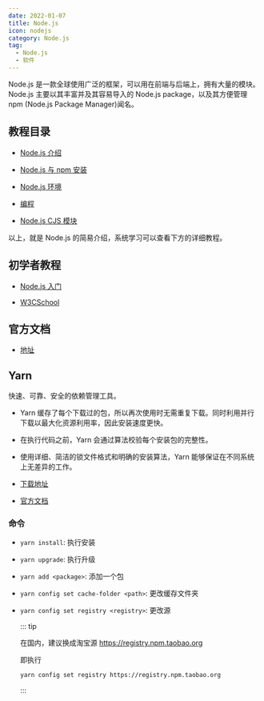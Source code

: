 ```yaml
---
date: 2022-01-07
title: Node.js
icon: nodejs
category: Node.js
tag:
  - Node.js
  - 软件
---
```


Node.js 是一款全球使用广泛的框架，可以用在前端与后端上，拥有大量的模块。Node.js 主要以其丰富并及其容易导入的 Node.js package，以及其方便管理 npm (Node.js Package Manager)闻名。

<!-- more -->

## 教程目录

- [Node.js 介绍](intro.md)

- [Node.js 与 npm 安装](install.md)

- [Node.js 环境](environment.md)

- [编程](program.md)

- [Node.js CJS 模块](cjs.md)

以上，就是 Node.js 的简易介绍，系统学习可以查看下方的详细教程。

## 初学者教程

- [Node.js 入门](https://www.nodebeginner.org/index-zh-cn.html)

- [W3CSchool](https://www.w3cschool.cn/nodejs/)

## 官方文档

- [地址](https://nodejs.org/dist/latest-v14.x/docs/api/)

## Yarn

快速、可靠、安全的依赖管理工具。

- Yarn 缓存了每个下载过的包，所以再次使用时无需重复下载。同时利用并行下载以最大化资源利用率，因此安装速度更快。
- 在执行代码之前，Yarn 会通过算法校验每个安装包的完整性。
- 使用详细、简洁的锁文件格式和明确的安装算法，Yarn 能够保证在不同系统上无差异的工作。

- [下载地址](https://www.yarnpkg.com/zh-Hans/docs/install#windows-stable)
- [官方文档](https://www.yarnpkg.com/zh-Hans/docs)

### 命令

- `yarn install`: 执行安装

- `yarn upgrade`: 执行升级

- `yarn add <package>`: 添加一个包

- `yarn config set cache-folder <path>`: 更改缓存文件夹

- `yarn config set registry <registry>`: 更改源

  ::: tip

  在国内，建议换成淘宝源 <https://registry.npm.taobao.org>

  即执行

  ```sh
  yarn config set registry https://registry.npm.taobao.org
  ```

  :::
